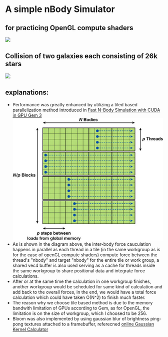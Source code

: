 A simple nBody Simulator
==================

## for practicing OpenGL compute shaders

![](imgs/galaxy.gif)

## Collision of two galaxies each consisting of 26k stars

![](imgs/galaxycollision.gif)

## explanations:

- Performance was greatly enhanced by utilizing a tiled based parallelization method introduced in [Fast N-Body Simulation with CUDA in GPU Gem 3](https://developer.nvidia.com/gpugems/gpugems3/part-v-physics-simulation/chapter-31-fast-n-body-simulation-cuda)
 ![](imgs/gem1.jpg)
- As is shown in the diagram above, the inter-body force cauculation happens in parallel as each thread in a tile (in the same workgroup as is for the case of openGL compute shaders) compute force between the thread's "nbody" and target "nbody" for the entire tile or work group, 
a shared vec4 buffer is also used serving as a cache for threads inside the same workgroup to share positional data and integrate force calculations.
- After or at the same time the calculation in one workgroup finishes, another workgroup would be scheduled for same kind of calculation and add back to the overall forces, in the end, we would have a total force calculation which could have taken O(N^2) to finish much faster.
- The reason why we choose tile based method is due to the memory bandwith limitation of GPUs according to Gem, as for OpenGL, the limitation is on the size of workgroup, which I choosed to be 256.
- Bloom was also implemented by using gaussian blur of brightness ping-pong textures attached to a framebuffer, referecned [online Gaussian Kernel Calculator](http://dev.theomader.com/gaussian-kernel-calculator/)

